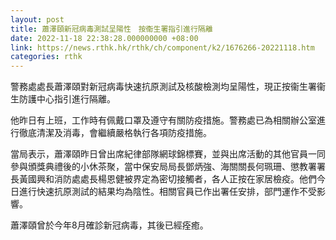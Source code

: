 ```yaml
---
layout: post
title: 蕭澤頤新冠病毒測試呈陽性　按衞生署指引進行隔離
date: 2022-11-18 22:38:28.000000000 +08:00
link: https://news.rthk.hk/rthk/ch/component/k2/1676266-20221118.htm
categories: rthk
---
```


警務處處長蕭澤頤對新冠病毒快速抗原測試及核酸檢測均呈陽性，現正按衞生署衞生防護中心指引進行隔離。

他昨日有上班，工作時有佩戴口罩及遵守有關防疫措施。警務處已為相關辦公室進行徹底清潔及消毒，會繼續嚴格執行各項防疫措施。 　　

當局表示，蕭澤頤昨日曾出席紀律部隊網球錦標賽，並與出席活動的其他官員一同參與頒獎典禮後的小休茶聚，當中保安局局長鄧炳強、海關關長何珮珊、懲教署署長黃國興和消防處處長楊恩健被界定為密切接觸者，各人正按在家居檢疫。他們今日進行快速抗原測試的結果均為陰性。相關官員已作出署任安排，部門運作不受影響。 

蕭澤頤曾於今年8月確診新冠病毒，其後已經痊癒。

